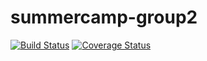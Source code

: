 # summercamp-group2
[![Build Status](https://travis-ci.org/NaCN2020/summercamp-group2.svg?branch=master)](https://travis-ci.org/NaCN2020/summercamp-group2)
[![Coverage Status](https://coveralls.io/repos/github/NaCN2020/summercamp-group2/badge.svg?branch=master)](https://coveralls.io/github/NaCN2020/summercamp-group2?branch=master)

